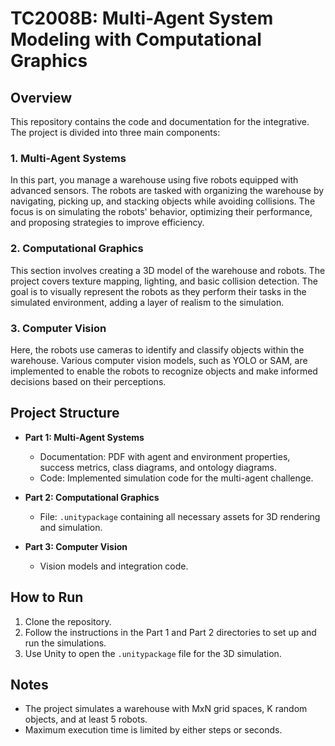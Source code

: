 # TC2008B: Multi-Agent System Modeling with Computational Graphics

## Overview

This repository contains the code and documentation for the integrative. The project is divided into three main components:

### 1. Multi-Agent Systems

In this part, you manage a warehouse using five robots equipped with advanced sensors. The robots are tasked with organizing the warehouse by navigating, picking up, and stacking objects while avoiding collisions. The focus is on simulating the robots' behavior, optimizing their performance, and proposing strategies to improve efficiency.

### 2. Computational Graphics

This section involves creating a 3D model of the warehouse and robots. The project covers texture mapping, lighting, and basic collision detection. The goal is to visually represent the robots as they perform their tasks in the simulated environment, adding a layer of realism to the simulation.

### 3. Computer Vision

Here, the robots use cameras to identify and classify objects within the warehouse. Various computer vision models, such as YOLO or SAM, are implemented to enable the robots to recognize objects and make informed decisions based on their perceptions.

## Project Structure

- **Part 1: Multi-Agent Systems**
  - Documentation: PDF with agent and environment properties, success metrics, class diagrams, and ontology diagrams.
  - Code: Implemented simulation code for the multi-agent challenge.
  
- **Part 2: Computational Graphics**
  - File: `.unitypackage` containing all necessary assets for 3D rendering and simulation.

- **Part 3: Computer Vision**
  - Vision models and integration code.

## How to Run

1. Clone the repository.
2. Follow the instructions in the Part 1 and Part 2 directories to set up and run the simulations.
3. Use Unity to open the `.unitypackage` file for the 3D simulation.

## Notes

- The project simulates a warehouse with MxN grid spaces, K random objects, and at least 5 robots.
- Maximum execution time is limited by either steps or seconds.
